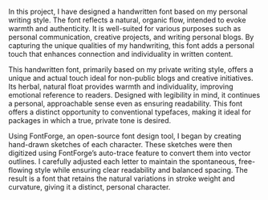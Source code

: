 In this project, I have designed a handwritten font based on my personal writing style. The font reflects a natural, organic flow, intended to evoke warmth and authenticity. It is well-suited for various purposes such as personal communication, creative projects, and writing personal blogs. By capturing the unique qualities of my handwriting, this font adds a personal touch that enhances connection and individuality in written content.

This handwritten font, primarily based on my private writing style, offers a unique and actual touch ideal for non-public blogs and creative initiatives. Its herbal, natural float provides warmth and individuality, improving emotional reference to readers. Designed with legibility in mind, it continues a personal, approachable sense even as ensuring readability. This font offers a distinct opportunity to conventional typefaces, making it ideal for packages in which a true, private tone is desired.

Using FontForge, an open-source font design tool, I began by creating hand-drawn sketches of each character. These sketches were then digitized using FontForge’s auto-trace feature to convert them into vector outlines. I carefully adjusted each letter to maintain the spontaneous, free-flowing style while ensuring clear readability and balanced spacing. The result is a font that retains the natural variations in stroke weight and curvature, giving it a distinct, personal character.

